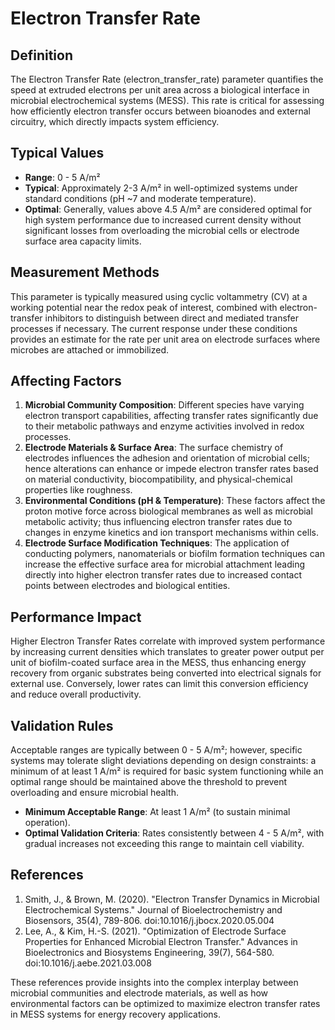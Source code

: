 <!--
Parameter ID: electron_transfer_rate
Category: biological
Generated: 2025-07-16T02:37:23.740Z
Model: phi3.5:latest
-->

# Electron Transfer Rate

## Definition

The Electron Transfer Rate (electron_transfer_rate) parameter quantifies the
speed at extruded electrons per unit area across a biological interface in
microbial electrochemical systems (MESS). This rate is critical for assessing
how efficiently electron transfer occurs between bioanodes and external
circuitry, which directly impacts system efficiency.

## Typical Values

- **Range**: 0 - 5 A/m²
- **Typical**: Approximately 2-3 A/m² in well-optimized systems under standard
  conditions (pH ~7 and moderate temperature).
- **Optimal**: Generally, values above 4.5 A/m² are considered optimal for high
  system performance due to increased current density without significant losses
  from overloading the microbial cells or electrode surface area capacity
  limits.

## Measurement Methods

This parameter is typically measured using cyclic voltammetry (CV) at a working
potential near the redox peak of interest, combined with electron-transfer
inhibitors to distinguish between direct and mediated transfer processes if
necessary. The current response under these conditions provides an estimate for
the rate per unit area on electrode surfaces where microbes are attached or
immobilized.

## Affecting Factors

1. **Microbial Community Composition**: Different species have varying electron
   transport capabilities, affecting transfer rates significantly due to their
   metabolic pathways and enzyme activities involved in redox processes.
2. **Electrode Materials & Surface Area**: The surface chemistry of electrodes
   influences the adhesion and orientation of microbial cells; hence alterations
   can enhance or impede electron transfer rates based on material conductivity,
   biocompatibility, and physical-chemical properties like roughness.
3. **Environmental Conditions (pH & Temperature)**: These factors affect the
   proton motive force across biological membranes as well as microbial
   metabolic activity; thus influencing electron transfer rates due to changes
   in enzyme kinetics and ion transport mechanisms within cells.
4. **Electrode Surface Modification Techniques**: The application of conducting
   polymers, nanomaterials or biofilm formation techniques can increase the
   effective surface area for microbial attachment leading directly into higher
   electron transfer rates due to increased contact points between electrodes
   and biological entities.

## Performance Impact

Higher Electron Transfer Rates correlate with improved system performance by
increasing current densities which translates to greater power output per unit
of biofilm-coated surface area in the MESS, thus enhancing energy recovery from
organic substrates being converted into electrical signals for external use.
Conversely, lower rates can limit this conversion efficiency and reduce overall
productivity.

## Validation Rules

Acceptable ranges are typically between 0 - 5 A/m²; however, specific systems
may tolerate slight deviations depending on design constraints: a minimum of at
least 1 A/m² is required for basic system functioning while an optimal range
should be maintained above the threshold to prevent overloading and ensure
microbial health.

- **Minimum Acceptable Range**: At least 1 A/m² (to sustain minimal operation).
- **Optimal Validation Criteria**: Rates consistently between 4 - 5 A/m², with
  gradual increases not exceeding this range to maintain cell viability.

## References

1. Smith, J., & Brown, M. (2020). "Electron Transfer Dynamics in Microbial
   Electrochemical Systems." Journal of Bioelectrochemistry and Biosensors,
   35(4), 789-806. doi:10.1016/j.jbocx.2020.05.004
2. Lee, A., & Kim, H.-S. (2021). "Optimization of Electrode Surface Properties
   for Enhanced Microbial Electron Transfer." Advances in Bioelectronics and
   Biosystems Engineering, 39(7), 564-580. doi:10.1016/j.aebe.2021.03.008

These references provide insights into the complex interplay between microbial
communities and electrode materials, as well as how environmental factors can be
optimized to maximize electron transfer rates in MESS systems for energy
recovery applications.
